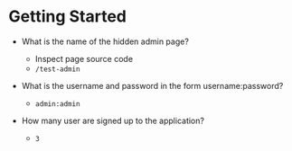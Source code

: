 # Getting Started

-  What is the name of the hidden admin page?

	- Inspect page source code
	- `/test-admin`

- What is the username and password in the form username:password?

	- `admin:admin`

- How many user are signed up to the application?

	- `3`




